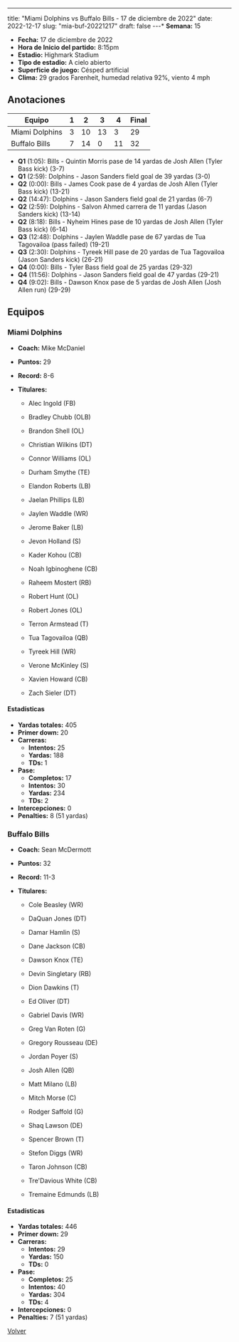 ---
title: "Miami Dolphins vs Buffalo Bills - 17 de diciembre de 2022"
date: 2022-12-17
slug: "mia-buf-20221217"
draft: false
---* **Semana:** 15
* **Fecha:** 17 de diciembre de 2022
* **Hora de Inicio del partido:** 8:15pm
* **Estadio:** Highmark Stadium
* **Tipo de estadio:** A cielo abierto
* **Superficie de juego:** Césped artificial
* **Clima:** 29 grados Farenheit, humedad relativa 92%, viento 4 mph




## Anotaciones
| Equipo | 1 | 2 | 3 | 4 | Final |
|--------|---|---|---|---|-------|
| Miami Dolphins  | 3 | 10 | 13 | 3  | 29 |
| Buffalo Bills  | 7 | 14 | 0 | 11  | 32 |
* **Q1** (1:05): Bills - Quintin Morris pase de 14 yardas de Josh Allen (Tyler Bass kick) (3-7)
* **Q1** (2:59): Dolphins - Jason Sanders field goal de 39 yardas (3-0)
* **Q2** (0:00): Bills - James Cook pase de 4 yardas de Josh Allen (Tyler Bass kick) (13-21)
* **Q2** (14:47): Dolphins - Jason Sanders field goal de 21 yardas (6-7)
* **Q2** (2:59): Dolphins - Salvon Ahmed carrera de 11 yardas (Jason Sanders kick) (13-14)
* **Q2** (8:18): Bills - Nyheim Hines pase de 10 yardas de Josh Allen (Tyler Bass kick) (6-14)
* **Q3** (12:48): Dolphins - Jaylen Waddle pase de 67 yardas de Tua Tagovailoa (pass failed) (19-21)
* **Q3** (2:30): Dolphins - Tyreek Hill pase de 20 yardas de Tua Tagovailoa (Jason Sanders kick) (26-21)
* **Q4** (0:00): Bills - Tyler Bass field goal de 25 yardas (29-32)
* **Q4** (11:56): Dolphins - Jason Sanders field goal de 47 yardas (29-21)
* **Q4** (9:02): Bills - Dawson Knox pase de 5 yardas de Josh Allen (Josh Allen run) (29-29)


## Equipos


### Miami Dolphins
* **Coach:** Mike McDaniel
* **Puntos:** 29
* **Record:** 8-6
* **Titulares:** 

  * Alec Ingold (FB) 

  * Bradley Chubb (OLB) 

  * Brandon Shell (OL) 

  * Christian Wilkins (DT) 

  * Connor Williams (OL) 

  * Durham Smythe (TE) 

  * Elandon Roberts (LB) 

  * Jaelan Phillips (LB) 

  * Jaylen Waddle (WR) 

  * Jerome Baker (LB) 

  * Jevon Holland (S) 

  * Kader Kohou (CB) 

  * Noah Igbinoghene (CB) 

  * Raheem Mostert (RB) 

  * Robert Hunt (OL) 

  * Robert Jones (OL) 

  * Terron Armstead (T) 

  * Tua Tagovailoa (QB) 

  * Tyreek Hill (WR) 

  * Verone McKinley (S) 

  * Xavien Howard (CB) 

  * Zach Sieler (DT) 

#### Estadísticas
* **Yardas totales:** 405
* **Primer down:** 20
* **Carreras:**
  * **Intentos:** 25
  * **Yardas:** 188
  * **TDs:** 1
* **Pase:**
  * **Completos:** 17
  * **Intentos:** 30
  * **Yardas:** 234
  * **TDs:** 2
* **Intercepciones:** 0
* **Penalties:** 8 (51 yardas)

### Buffalo Bills
* **Coach:** Sean McDermott
* **Puntos:** 32
* **Record:** 11-3
* **Titulares:** 

  * Cole Beasley (WR) 

  * DaQuan Jones (DT) 

  * Damar Hamlin (S) 

  * Dane Jackson (CB) 

  * Dawson Knox (TE) 

  * Devin Singletary (RB) 

  * Dion Dawkins (T) 

  * Ed Oliver (DT) 

  * Gabriel Davis (WR) 

  * Greg Van Roten (G) 

  * Gregory Rousseau (DE) 

  * Jordan Poyer (S) 

  * Josh Allen (QB) 

  * Matt Milano (LB) 

  * Mitch Morse (C) 

  * Rodger Saffold (G) 

  * Shaq Lawson (DE) 

  * Spencer Brown (T) 

  * Stefon Diggs (WR) 

  * Taron Johnson (CB) 

  * Tre'Davious White (CB) 

  * Tremaine Edmunds (LB) 

#### Estadísticas
* **Yardas totales:** 446
* **Primer down:** 29
* **Carreras:**
  * **Intentos:** 29
  * **Yardas:** 150
  * **TDs:** 0
* **Pase:**
  * **Completos:** 25
  * **Intentos:** 40
  * **Yardas:** 304
  * **TDs:** 4
* **Intercepciones:** 0
* **Penalties:** 7 (51 yardas)


[Volver](/historia/2022)
